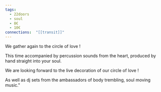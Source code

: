 ```yaml
---
tags:
  - 22doors
  - soul
  - 8€
  - 10€
connections:  "[[transit]]"
---
```

We gather again to the circle of love !

This time accompanied by percussion sounds from the heart, produced by hand straight into your soul.

We are looking forward to the live decoration of our circle of love !

As well as dj sets from the ambassadors of body trembling, soul moving music."